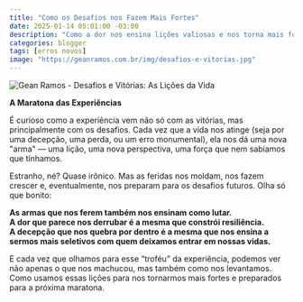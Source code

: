 ```yaml
---
title: "Como os Desafios nos Fazem Mais Fortes"
date: 2025-01-14 05:01:00 -03:00
description: "Como a dor nos ensina lições valiosas e nos torna mais fortes."
categories: blogger
tags: [erros novos]
image: "https://geanramos.com.br/img/desafios-e-vitorias.jpg"
---
```


![Gean Ramos - Desafios e Vitórias: As Lições da Vida](https://geanramos.com.br/img/desafios-e-vitorias.jpg)

**A Maratona das Experiências**

É curioso como a experiência vem não só com as vitórias, mas principalmente com os desafios. Cada vez que a vida nos atinge (seja por uma decepção, uma perda, ou um erro monumental), ela nos dá uma nova "arma" — uma lição, uma nova perspectiva, uma força que nem sabíamos que tínhamos.

Estranho, né? Quase irônico. Mas as feridas nos moldam, nos fazem crescer e, eventualmente, nos preparam para os desafios futuros. Olha só que bonito:

**As armas que nos ferem também nos ensinam como lutar.**  
**A dor que parece nos derrubar é a mesma que constrói resiliência.**  
**A decepção que nos quebra por dentro é a mesma que nos ensina a sermos mais seletivos com quem deixamos entrar em nossas vidas.**

E cada vez que olhamos para esse “troféu” da experiência, podemos ver não apenas o que nos machucou, mas também como nos levantamos. Como usamos essas lições para nos tornarmos mais fortes e preparados para a próxima maratona.